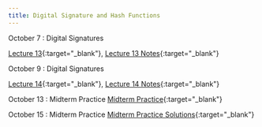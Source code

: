 ```yaml
---
title: Digital Signature and Hash Functions
---
```


October 7
: Digital Signatures

  [Lecture 13](slides/Lecture13.pptx){:target="_blank"}, [Lecture 13 Notes](notes/L13Notes.pdf){:target="_blank"} 

October 9
: Digital Signatures

  [Lecture 14](slides/Lecture14.pptx){:target="_blank"}, [Lecture 14 Notes](notes/L14Notes.pdf){:target="_blank"} 

October 13
: Midterm Practice
  [Midterm Practice](homework/CS55500_Midterm_Practice.pdf){:target="_blank"}

October 15
: Midterm Practice
  [Midterm Practice Solutions](homework/CS55500_Midterm_Practice_Solutions.pdf){:target="_blank"}
